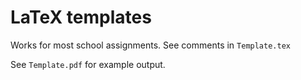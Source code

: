 # LaTeX templates

Works for most school assignments. See comments in `Template.tex`

See `Template.pdf` for example output.
